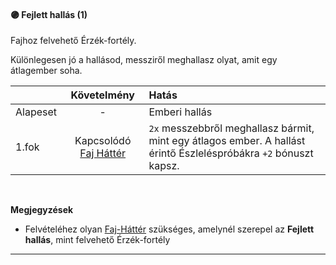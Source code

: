 #### 🟣 Fejlett hallás (1)

<!-- tag: erzekfortely -->

Fajhoz felvehető Érzék-fortély.

Különlegesen jó a hallásod, messziről meghallasz olyat, amit egy átlagember soha.

| |  Követelmény | Hatás  |
| :----------- | :-----------: | :----------- |
| Alapeset| - | Emberi hallás |
| 1.fok | Kapcsolódó [Faj Háttér](../021_faj_hatterek.md) | `2x` messzebbről meghallasz bármit, mint egy átlagos ember. A hallást érintő Észleléspróbákra `+2` bónuszt kapsz. |

<br />

**Megjegyzések**

- Felvételéhez olyan [Faj-Háttér](../021_faj_hatterek.md) szükséges, amelynél szerepel az **Fejlett hallás**, mint felvehető Érzék-fortély

---
